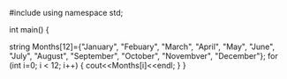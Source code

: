 #include <iostream>
using namespace std;

int main()
{


string Months[12]={"January", "Febuary", "March", "April", "May", "June", "July", "August", "September", "October", "Novembver", "December"};
    for (int i=0; i < 12; i++)
    {
        cout<<Months[i]<<endl;
}
}
